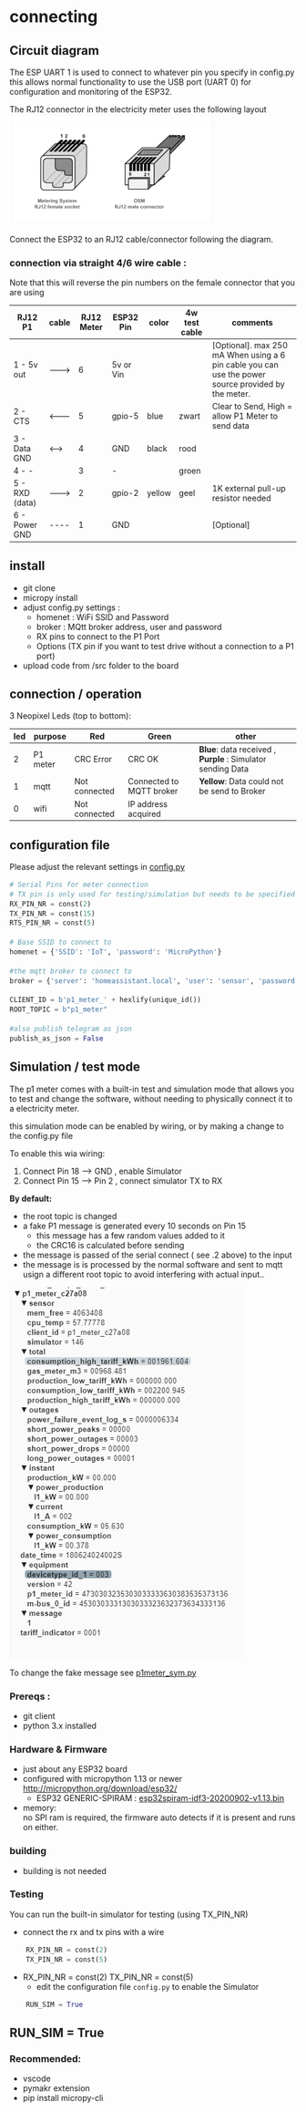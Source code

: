 

# connecting 


## Circuit diagram

The ESP UART 1 is used to connect to whatever pin you specify in config.py 
this allows normal functionality to use the USB port (UART 0) for configuration and monitoring of the ESP32.

The RJ12 connector in the electricity meter uses the following layout 
![Rj12](docs/rj-12.png)

Connect the ESP32 to an RJ12 cable/connector following the diagram.

### connection via straight 4/6 wire cable :
Note that this will reverse the pin numbers on the female connector that you are using

| RJ12 P1       | cable|RJ12 Meter| ESP32 Pin | color     | 4w test cable | comments
| --------------|----- |----------| ----------| ----------|---------------|------------
| 1 - 5v out    | ---> | 6        | 5v or Vin |           |               | [Optional]. max 250 mA When using a 6 pin cable you can use the power source provided by the meter.
| 2 - CTS       | <--- | 5        | gpio-5    | blue      |  zwart        | Clear to Send,  High = allow P1 Meter to send data
| 3 - Data GND  | <--> | 4        | GND       | black     |  rood         | 
| 4 - -         |      | 3        | -         |           |  groen        | 
| 5 - RXD (data)| ---> | 2        | gpio-2    | yellow    |  geel         | 1K external pull-up resistor needed
| 6 - Power GND | ---- | 1        | GND       |           |               | [Optional]

## install 
 - git clone
 - micropy install
 - adjust config.py settings :
    - homenet : WiFi SSID and Password 
    - broker : MQtt broker address, user and password
    - RX pins to connect to the P1 Port
    - Options (TX pin if you want to test drive without a connection to a P1 port)
 - upload code from /src folder to the board

## connection / operation

3 Neopixel Leds (top to bottom):

|led| purpose | Red           | Green                    | other
|---|---------|---------------|--------------------------|---
| 2 | P1 meter| CRC Error     | CRC OK                   | **Blue**: data received , **Purple** : Simulator sending Data
| 1 | mqtt    | Not connected | Connected to MQTT broker | **Yellow**: Data could not be send to Broker
| 0 | wifi    | Not connected | IP address acquired      |

## configuration file 

<document What to change in the config file>

Please adjust the relevant settings in [config.py](src/config.py)
``` python
# Serial Pins for meter connection
# TX pin is only used for testing/simulation but needs to be specified
RX_PIN_NR = const(2)
TX_PIN_NR = const(15)
RTS_PIN_NR = const(5)

# Base SSID to connect to
homenet = {'SSID': 'IoT', 'password': 'MicroPython'}

#the mqtt broker to connect to
broker = {'server': 'homeassistant.local', 'user': 'sensor', 'password': 'beepbeep'}

CLIENT_ID = b'p1_meter_' + hexlify(unique_id())
ROOT_TOPIC = b"p1_meter"

#also publish telegram as json
publish_as_json = False
```

## Simulation / test mode 
The p1 meter comes with a built-in test and simulation mode that allows you to test and  change the software, without needing to physically connect it to a electricity meter.

this simulation mode can be enabled  by wiring, or by making a change to the config.py file 

To enable this wia wiring: 
 1. Connect Pin 18 --> GND , enable Simulator 
 2. Connect Pin 15 --> Pin 2 , connect simulator TX to RX 

**By default:**  
- the root topic is changed 
- a fake P1 message is generated every 10 seconds on Pin 15 
  - this message has a few random values added to it 
  - the CRC16 is calculated before sending
- the message is passed of the serial connect ( see .2 above) to the input 
- the message is is processed by the normal software and sent to mqtt usign a different root topic to avoid interfering with actual input..

![simulated output in mqtt](docs/simulator_mqtt.png)

To change the fake message see [p1meter_sym.py](src/p1meter_sym.py)


### Prereqs : 
 - git client
 - python 3.x installed 

### Hardware & Firmware 
 - just about any ESP32 board 
 - configured with micropython 1.13 or newer  
   http://micropython.org/download/esp32/
    - ESP32 GENERIC-SPIRAM : [esp32spiram-idf3-20200902-v1.13.bin](http://micropython.org/resources/firmware/esp32spiram-idf3-20200902-v1.13.bin)
 - memory:   
   no SPI ram is required,  the firmware auto detects if it is present and runs on either.

### building
 - building is not needed 

### Testing
You can run the built-in  simulator for testing (using TX_PIN_NR)

  - connect the rx and tx pins with a wire 
  ``` python
      RX_PIN_NR = const(2)
      TX_PIN_NR = const(5)
  ```
  - RX_PIN_NR = const(2)
  TX_PIN_NR = const(5)
    - edit the configuration file `config.py` to enable the Simulator 
  ``` python
      RUN_SIM = True
  ````    
  RUN_SIM = True
 - 

### Recommended: 
 - vscode
 - pymakr extension
 - pip install micropy-cli 



